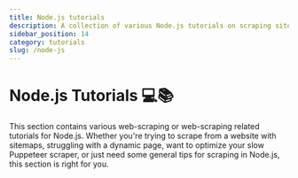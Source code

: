 ```yaml
---
title: Node.js tutorials
description: A collection of various Node.js tutorials on scraping sitemaps, optimizing your scrapers, using popular Node.js web scraping libraries, and more.
sidebar_position: 14
category: tutorials
slug: /node-js
---
```


# Node.js Tutorials 💻📚

This section contains various web-scraping or web-scraping related tutorials for Node.js. Whether you're trying to scrape from a website with sitemaps, struggling with a dynamic page, want to optimize your slow Puppeteer scraper, or just need some general tips for scraping in Node.js, this section is right for you.

